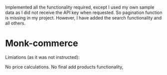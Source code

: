 Implemented all the functionality required, except I used my own sample data as I did not receive the API key when requested. So pagination function is missing in my project. However, I have added the search functionality and all others.
# Monk-commerce
Limiations (as it was not instructed):

No price calculations.
No final add products functionality,